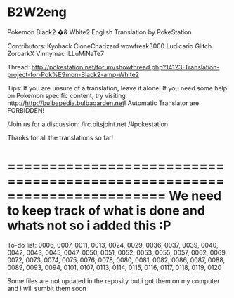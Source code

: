 B2W2eng
=======

Pokemon Black2 �& White2 English Translation by PokeStation

Contributors:
Kyohack
CloneCharizard
wowfreak3000
Ludicario
Glitch
ZoroarkX
Vinnymac
ILLuMiNaTe7

Thread: http://pokestation.net/forum/showthread.php?14123-Translation-project-for-Pok%E9mon-Black2-amp-White2

Tips:
If you are unsure of a translation, leave it alone!
If you need some help on Pokemon specific content, try visiting http://http://bulbapedia.bulbagarden.net!
Automatic Translator are FORBIDDEN!

/Join us for a discussion:
/irc.bitsjoint.net
/#pokestation

Thanks for all the translations so far!

=======================================================================
We need to keep track of what is done and whats not so i added this :P
=======================================================================
To-do list:
0006, 0007, 0011, 0013, 0024, 0029, 0036, 0037, 0039, 0040, 0042, 0043, 0045, 0047, 0050, 0051, 0052, 0053, 0055, 0057, 0062, 0069, 0072, 0073, 0074, 0075, 0076, 0078, 0080, 0081, 0082, 0086, 0087, 0088, 0089, 0093, 0094, 0101, 0107, 0113, 0114, 0115, 0116, 0117, 0118, 0119, 0120

Some files are not updated in the reposity but i got them on my computer and  i will sumbit them soon